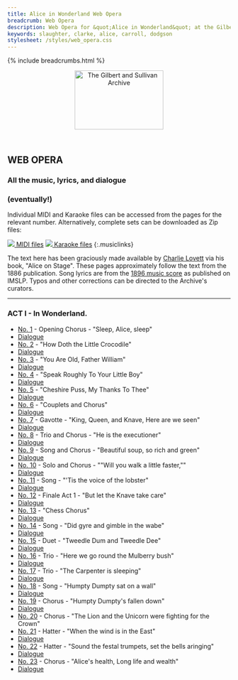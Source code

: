```yaml
---
title: Alice in Wonderland Web Opera
breadcrumb: Web Opera
description: Web Opera for &quot;Alice in Wonderland&quot; at the Gilbert and Sullivan Archive
keywords: slaughter, clarke, alice, carroll, dodgson
stylesheet: /styles/web_opera.css
---
```


{% include breadcrumbs.html %}
<header>
    <a href="../../index.html"><img src="https://gsarchive.net/layout/images/logo3sm.jpg" alt="The Gilbert and Sullivan Archive" width="200" height="133" border="0"></a>
    <div class=titlecard style="background-color: #ffffcc; background-image: url(../graphics/title.gif)" title="Alice in Wonderland"></div>
</header>

## WEB OPERA

### All the music, lyrics, and dialogue
### (eventually!)

Individual MIDI and Karaoke files can be accessed from the pages for the relevant number.
Alternatively, complete sets can be downloaded as Zip files:

[ ![](/layout/images/midi.gif) MIDI files](../alice/alice_midi.zip)
[ ![](/layout/images/midi_karaoke.gif) Karaoke files](../alice/alice_karaoke.zip)
{:.musiclinks}

The text here has been graciously made available by [Charlie Lovett](https://charlielovett.com/) via his
book, "Alice on Stage". These pages approximately follow the text from the 1886 publication. Song lyrics
are from the [1896 music score](https://imslp.org/wiki/Alice_in_Wonderland_%28Slaughter%2C_Walter%29) as
published on IMSLP. Typos and other corrections can be directed to the Archive's curators.

-----

### ACT I - In Wonderland.

* [No. 1](aiw01.html) - Opening Chorus - "Sleep, Alice, sleep"
* [Dialogue](aiw01d.html)
* [No. 2](aiw02.html) - "How Doth the Little Crocodile"
* [Dialogue](aiw02d.html)
* [No. 3](aiw03.html) - "You Are Old, Father William"
* [Dialogue](aiw03d.html)
* [No. 4](aiw04.html) - "Speak Roughly To Your Little Boy"
* [Dialogue](aiw04d.html)
* [No. 5](aiw05.html) - "Cheshire Puss, My Thanks To Thee"
* [Dialogue](aiw05d.html)
* [No. 6](aiw06.html) - "Couplets and Chorus"
* [Dialogue](aiw06d.html)
* [No. 7](aiw07.html) - Gavotte - "King, Queen, and Knave, Here are we seen"
* [Dialogue](aiw07d.html)
* [No. 8](aiw08.html) - Trio and Chorus - "He is the executioner"
* [Dialogue](aiw08d.html)
* [No. 9](aiw09.html) - Song and Chorus - "Beautiful soup, so rich and green"
* [Dialogue](aiw09d.html)
* [No. 10](aiw10.html) - Solo and Chorus - ""Will you walk a little faster,""
* [Dialogue](aiw10d.html)
* [No. 11](aiw11.html) - Song - "'Tis the voice of the lobster"
* [Dialogue](aiw11d.html)
* [No. 12](aiw12.html) - Finale Act 1 - "But let the Knave take care"
* [Dialogue](aiw12d.html)
* [No. 13](aiw13.html) - "Chess Chorus"
* [Dialogue](aiw13d.html)
* [No. 14](aiw14.html) - Song - "Did gyre and gimble in the wabe"
* [Dialogue](aiw14d.html)
* [No. 15](aiw15.html) - Duet - "Tweedle Dum and Tweedle Dee"
* [Dialogue](aiw15d.html)
* [No. 16](aiw16.html) - Trio - "Here we go round the Mulberry bush"
* [Dialogue](aiw16d.html)
* [No. 17](aiw17.html) - Trio - "The Carpenter is sleeping"
* [Dialogue](aiw17d.html)
* [No. 18](aiw18.html) - Song - "Humpty Dumpty sat on a wall"
* [Dialogue](aiw18d.html)
* [No. 19](aiw19.html) - Chorus - "Humpty Dumpty's fallen down"
* [Dialogue](aiw19d.html)
* [No. 20](aiw20.html) - Chorus - "The Lion and the Unicorn were fighting for the Crown"
* [No. 21](aiw21.html) - Hatter - "When the wind is in the East"
* [Dialogue](aiw21d.html)
* [No. 22](aiw22.html) - Hatter - "Sound the festal trumpets, set the bells aringing"
* [Dialogue](aiw22d.html)
* [No. 23](aiw23.html) - Chorus - "Alice's health, Long life and wealth"
* [Dialogue](aiw23d.html)

